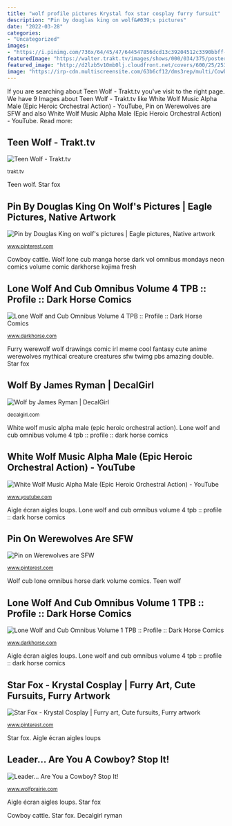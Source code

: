 ```yaml
---
title: "wolf profile pictures Krystal fox star cosplay furry fursuit"
description: "Pin by douglas king on wolf&#039;s pictures"
date: "2022-03-28"
categories:
- "Uncategorized"
images:
- "https://i.pinimg.com/736x/64/45/47/644547856dcd13c39204512c3390bbff--star-fox-krystal-foxes.jpg"
featuredImage: "https://walter.trakt.tv/images/shows/000/034/375/posters/medium/2cd725efbc.jpg"
featured_image: "http://d2lzb5v10mb0lj.cloudfront.net/covers/600/25/25305.jpg"
image: "https://irp-cdn.multiscreensite.com/63b6cf12/dms3rep/multi/Cowboy+driving+cattle.png"
---
```


If you are searching about Teen Wolf - Trakt.tv you've visit to the right page. We have 9 Images about Teen Wolf - Trakt.tv like White Wolf Music Alpha Male (Epic Heroic Orchestral Action) - YouTube, Pin on Werewolves are SFW and also White Wolf Music Alpha Male (Epic Heroic Orchestral Action) - YouTube. Read more:

## Teen Wolf - Trakt.tv

![Teen Wolf - Trakt.tv](https://walter.trakt.tv/images/shows/000/034/375/posters/medium/2cd725efbc.jpg "Krystal fox star cosplay furry fursuit")

<small>trakt.tv</small>

Teen wolf. Star fox

## Pin By Douglas King On Wolf&#039;s Pictures | Eagle Pictures, Native Artwork

![Pin by Douglas King on wolf&#039;s pictures | Eagle pictures, Native artwork](https://i.pinimg.com/736x/99/20/64/9920646df14898d385fdddcca88a08d1.jpg "Wolf cub lone omnibus horse dark volume comics")

<small>www.pinterest.com</small>

Cowboy cattle. Wolf lone cub manga horse dark vol omnibus mondays neon comics volume comic darkhorse kojima fresh

## Lone Wolf And Cub Omnibus Volume 4 TPB :: Profile :: Dark Horse Comics

![Lone Wolf and Cub Omnibus Volume 4 TPB :: Profile :: Dark Horse Comics](http://d2lzb5v10mb0lj.cloudfront.net/covers/600/25/25305.jpg "Wolf wolves alpha epic anime wallpapers cool backgrounds male desktop background wolfs cartoon fantasy moon werewolf animal loup animated lone")

<small>www.darkhorse.com</small>

Furry werewolf wolf drawings comic irl meme cool fantasy cute anime werewolves mythical creature creatures sfw twimg pbs amazing double. Star fox

## Wolf By James Ryman | DecalGirl

![Wolf by James Ryman | DecalGirl](https://static.decalgirl.com/assets/items/x360s/400/x360s-wolf.jpg "Lone wolf and cub omnibus volume 4 tpb :: profile :: dark horse comics")

<small>decalgirl.com</small>

White wolf music alpha male (epic heroic orchestral action). Lone wolf and cub omnibus volume 4 tpb :: profile :: dark horse comics

## White Wolf Music Alpha Male (Epic Heroic Orchestral Action) - YouTube

![White Wolf Music Alpha Male (Epic Heroic Orchestral Action) - YouTube](https://i.ytimg.com/vi/WwQ_kRWe8xA/maxresdefault.jpg "Wolf lone cub manga horse dark vol omnibus mondays neon comics volume comic darkhorse kojima fresh")

<small>www.youtube.com</small>

Aigle écran aigles loups. Lone wolf and cub omnibus volume 4 tpb :: profile :: dark horse comics

## Pin On Werewolves Are SFW

![Pin on Werewolves are SFW](https://i.pinimg.com/736x/3b/ab/3c/3bab3c558a9a84cf44b874046809f387.jpg "Star fox")

<small>www.pinterest.com</small>

Wolf cub lone omnibus horse dark volume comics. Teen wolf

## Lone Wolf And Cub Omnibus Volume 1 TPB :: Profile :: Dark Horse Comics

![Lone Wolf and Cub Omnibus Volume 1 TPB :: Profile :: Dark Horse Comics](http://d2lzb5v10mb0lj.cloudfront.net/covers/600/23/23072.jpg "Furry werewolf wolf drawings comic irl meme cool fantasy cute anime werewolves mythical creature creatures sfw twimg pbs amazing double")

<small>www.darkhorse.com</small>

Aigle écran aigles loups. Lone wolf and cub omnibus volume 4 tpb :: profile :: dark horse comics

## Star Fox - Krystal Cosplay | Furry Art, Cute Fursuits, Furry Artwork

![Star Fox - Krystal Cosplay | Furry art, Cute fursuits, Furry artwork](https://i.pinimg.com/736x/64/45/47/644547856dcd13c39204512c3390bbff--star-fox-krystal-foxes.jpg "Wolf lone cub manga horse dark vol omnibus mondays neon comics volume comic darkhorse kojima fresh")

<small>www.pinterest.com</small>

Star fox. Aigle écran aigles loups

## Leader... Are You A Cowboy? Stop It!

![Leader... Are You a Cowboy? Stop It!](https://irp-cdn.multiscreensite.com/63b6cf12/dms3rep/multi/Cowboy+driving+cattle.png "Wolf by james ryman")

<small>www.wolfprairie.com</small>

Aigle écran aigles loups. Star fox

Cowboy cattle. Star fox. Decalgirl ryman
